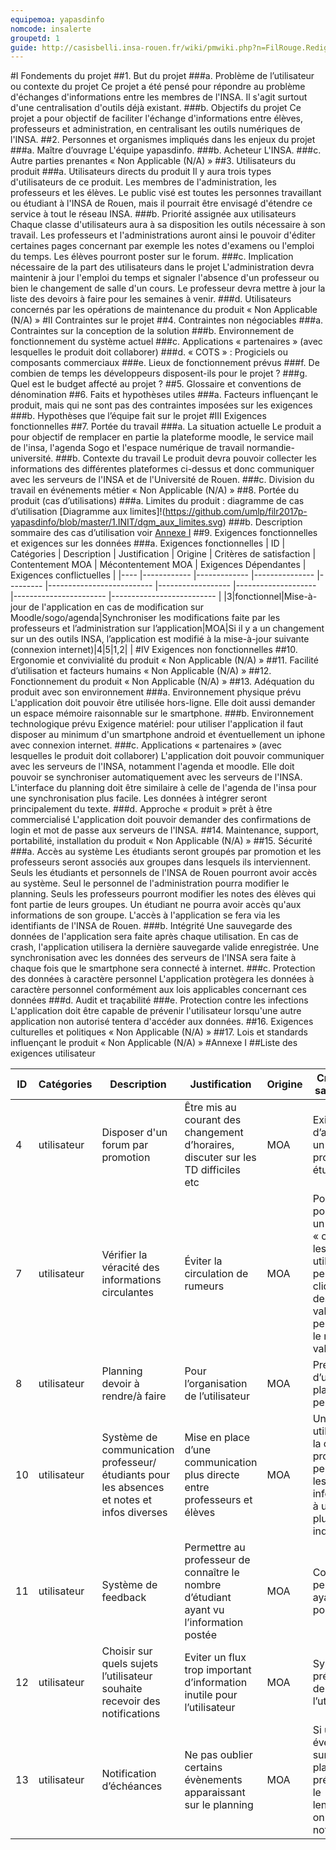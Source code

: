 ```yaml
---
equipemoa: yapasdinfo
nomcode: insalerte
groupetd: 1
guide: http://casisbelli.insa-rouen.fr/wiki/pmwiki.php?n=FilRouge.RedigerCdc
---
```


#I	Fondements du projet
##1. But du projet
###a. Problème de l’utilisateur ou contexte du projet 
Ce projet a été pensé pour répondre au problème d'échanges d'informations entre les membres de l'INSA. Il s'agit surtout d'une centralisation d'outils déjà existant.
###b. Objectifs du projet
Ce projet a pour objectif de faciliter l'échange d'informations entre élèves, professeurs et administration, en centralisant les outils numériques de l'INSA.
##2. Personnes et organismes impliqués dans les enjeux du projet 
###a. Maître d’ouvrage
L'équipe yapasdinfo.
###b. Acheteur
L'INSA.
###c. Autre parties prenantes
« Non Applicable (N/A) »
##3. Utilisateurs du produit
###a.	Utilisateurs directs du produit
Il y aura trois types d'utilisateurs de ce produit. Les membres de l'administration, les professeurs et les élèves.
Le public visé est toutes les personnes travaillant ou étudiant à l'INSA de Rouen, mais il pourrait être envisagé d'étendre ce service à tout le réseau INSA.
###b. Priorité assignée aux utilisateurs
Chaque classe d'utilisateurs aura à sa disposition les outils nécessaire à son travail. Les professeurs et l'administrations auront ainsi le pouvoir d'éditer certaines pages concernant par exemple les notes d'examens ou l'emploi du temps. Les élèves pourront poster sur le forum.
###c. Implication nécessaire de la part des utilisateurs dans le projet
L'administration devra maintenir à jour l'emploi du temps et signaler l'absence d'un professeur ou bien le changement de salle d'un cours.
Le professeur devra mettre à jour la liste des devoirs à faire pour les semaines à venir.
###d. Utilisateurs concernés par les opérations de maintenance du produit
« Non Applicable (N/A) »
#II	Contraintes sur le projet 
##4. Contraintes non négociables
###a. Contraintes sur la conception de la solution
###b. Environnement de fonctionnement du système actuel
###c. Applications « partenaires » (avec lesquelles le produit doit collaborer)
###d. « COTS » : Progiciels ou composants commerciaux
###e. Lieux de fonctionnement prévus
###f. De combien de temps les développeurs disposent-ils pour le projet ?
###g. Quel est le budget affecté au projet ?
##5. Glossaire et conventions de dénomination
##6. Faits et hypothèses utiles
###a. Facteurs influençant le produit, mais qui ne sont pas des contraintes imposées sur les exigences
###b. Hypothèses que l’équipe fait sur le projet 
#III	Exigences fonctionnelles
##7. Portée du travail 
###a. La situation actuelle
Le produit a pour objectif de remplacer en partie la plateforme moodle, le service mail de l'insa, l'agenda Sogo et l'espace numérique de travail normandie-université.
###b. Contexte du travail
Le produit devra pouvoir collecter les informations des différentes plateformes ci-dessus et donc communiquer avec les serveurs de l'INSA et de l'Université de Rouen.
###c. Division du travail en événements métier
« Non Applicable (N/A) »
##8. Portée du produit (cas d’utilisations)
###a. Limites du produit : diagramme de cas d’utilisation
[Diagramme aux limites]!(https://github.com/umlp/filr2017p-yapasdinfo/blob/master/1.INIT/dgm_aux_limites.svg)
###b. Description sommaire des cas d’utilisation
voir [Annexe I](#annexe-i)
##9. Exigences fonctionnelles et exigences sur les données
###a. Exigences fonctionnelles
| ID 	| Catégories 	| Description 	| Justification 	| Origine 	| Critères de satisfaction 	| Contentement MOA 	| Mécontentement MOA 	| Exigences Dépendantes 	| Exigences conflictuelles 	|
|----	|------------	|-------------	|---------------	|---------	|--------------------------	|------------------	|--------------------	|-----------------------	|--------------------------	|
|3|fonctionnel|Mise-à-jour de l'application en cas de modification sur Moodle/sogo/agenda|Synchroniser les modifications faite par les professeurs et l’administration sur l’application|MOA|Si il y a un changement sur un des outils INSA, l’application est modifié à la mise-à-jour suivante (connexion internet)|4|5|1,2| |
#IV	Exigences non fonctionnelles
##10. Ergonomie et convivialité du produit
« Non Applicable (N/A) »
##11. Facilité d’utilisation et facteurs humains 
« Non Applicable (N/A) »
##12. Fonctionnement du produit
« Non Applicable (N/A) »
##13. Adéquation du produit avec son environnement
###a. Environnement physique prévu
  L'application doit pouvoir être utilisée hors-ligne.
  Elle doit aussi demander un espace mémoire raisonnable sur le smartphone.
###b. Environnement technologique prévu
  Exigence matériel: pour utiliser l'application il faut disposer au minimum d'un smartphone android et éventuellement un iphone avec connexion internet.
###c. Applications « partenaires » (avec lesquelles le produit doit collaborer) 
  L'application doit pouvoir communiquer avec les serveurs de l'INSA, notamment l'agenda et moodle.
  Elle doit pouvoir se synchroniser automatiquement avec les serveurs de l'INSA.
  L'interface du planning doit être similaire à celle de l'agenda de l'insa pour une synchronisation plus facile.
  Les données à intégrer seront principalement du texte.
###d. Approche « produit » prêt à être commercialisé
  L'application doit pouvoir demander des confirmations de login et mot de passe aux serveurs de l'INSA.
##14. Maintenance, support, portabilité, installation du produit
« Non Applicable (N/A) »
##15. Sécurité
###a. Accès au système
  Les étudiants seront groupés par promotion et les professeurs seront associés aux groupes dans lesquels ils interviennent.
  Seuls les étudiants et personnels de l'INSA de Rouen pourront avoir accès au système.
  Seul le personnel de l'administration pourra modifier le planning.
  Seuls les professeurs pourront modifier les notes des élèves qui font partie de leurs groupes.
  Un étudiant ne pourra avoir accès qu'aux informations de son groupe.
  L'accès à l'application se fera via les identifiants de l'INSA de Rouen.
###b. Intégrité
  Une sauvegarde des données de l'application sera faite après chaque utilisation.
  En cas de crash, l'application utilisera la dernière sauvegarde valide enregistrée.
  Une synchronisation avec les données des serveurs de l'INSA sera faite à chaque fois que le smartphone sera connecté à internet.
###c. Protection des données à caractère personnel
 L'application protègera les données à caractère personnel conformément aux lois applicables concernant ces données
###d. Audit et traçabilité
###e. Protection contre les infections
  L'application doit être capable de prévenir l'utilisateur lorsqu'une autre application non autorisé tentera d'accéder aux données.
##16. Exigences culturelles et politiques 
« Non Applicable (N/A) »
##17. Lois et standards influençant le produit
« Non Applicable (N/A) »
#Annexe I
##Liste des exigences utilisateur


| ID 	| Catégories 	| Description 	| Justification 	| Origine 	| Critères de satisfaction 	| Contentement MOA 	| Mécontentement MOA 	| Exigences Dépendantes 	| Exigences conflictuelles 	|
|----	|------------	|-------------	|---------------	|---------	|--------------------------	|------------------	|--------------------	|-----------------------	|--------------------------	|
|4|utilisateur|Disposer d'un forum par promotion|Être mis au courant des changement d’horaires, discuter sur les TD difficiles etc|MOA|Existence d’au moins un forum par promotion étudiante|4|3|||
|7|utilisateur|Vérifier la véracité des informations circulantes|Éviter la circulation de rumeurs|MOA|Pour chaque post, il faut un bouton « confirmé », les autres utilisateurs peuvent cliquer dessus pour valider et peuvent voir le nombre de validation|4|1|||
|8|utilisateur|Planning devoir à rendre/à faire|Pour l’organisation de l’utilisateur|MOA|Présence d’un planning personnel |2|1|13||
|10|utilisateur|Système de communication professeur/étudiants pour les absences et notes et infos diverses|Mise en place d’une communication plus directe entre professeurs et élèves|MOA|Un utilisateur de la catégorie professeur peut envoyer les informations à un ou plusieurs individus|3|4|||
|11|utilisateur|Système de feedback|Permettre au professeur de connaître le nombre d’étudiant ayant vu l’information postée|MOA|Compteur de personne ayant vu un post|4|1|||
|12|utilisateur|Choisir sur quels sujets l’utilisateur souhaite recevoir des notifications|Eviter un flux trop important d’information inutile pour l’utilisateur|MOA|Système de préférence de l’utilisateur|5|3|||
|13|utilisateur|Notification d’échéances|Ne pas oublier certains évènements apparaissant sur le planning|MOA|Si un événement sur le planning est prévu pour le lendemain, on reçoit une notification|2|1|||

